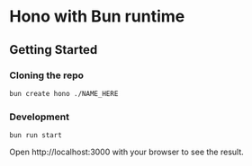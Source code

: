 # Hono with Bun runtime

## Getting Started

### Cloning the repo

```sh
bun create hono ./NAME_HERE
```

### Development

```
bun run start
```

Open http://localhost:3000 with your browser to see the result.
